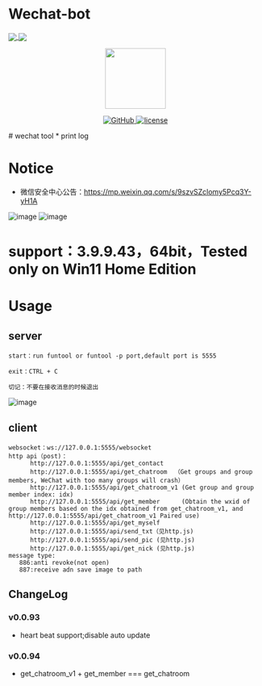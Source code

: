 # Wechat-bot
<a href="https://github.com/cixingguangming55555/wechat-bot">
  <img align="center" src="https://github-readme-stats.vercel.app/api/pin/?username=cixingguangming55555&repo=wechat-bot" />
</a>
<a href="https://github.com/cixingguangming55555/wechat-bot">
  <img align="center" src="https://github-readme-stats.vercel.app/api/top-langs/?username=cixingguangming55555&layout=compact" />
</a>

<p align="center">
  <img src="https://i.loli.net/2020/05/09/HXClIf5A2EpUG4u.png" width="120">
</p>

<p align="center">
   <a href="https://github.com/cixingguangming55555/wechat-bot/blob/master/LICENSE">
    <img src="https://img.shields.io/github/license/cixingguangming55555/wechat-bot" alt="GitHub">
  </a>
  <a href="https://github.com/cixingguangming55555/wechat-bot/releases">
    <img src="https://img.shields.io/github/v/release/cixingguangming55555/wechat-bot?include_prereleases" alt="license">
  </a>
</p>
# wechat tool
* print log 

# Notice
* 微信安全中心公告：https://mp.weixin.qq.com/s/9szvSZclomy5Pcq3Y-yH1A
  
![image](https://github.com/cixingguangming55555/wechat-bot/assets/61132896/72c9bd5e-7efc-4c15-9899-0ab76ff2aa39)
![image](https://github.com/cixingguangming55555/wechat-bot/assets/61132896/2b120879-bd53-4809-a597-071e410d1c2d)

# support：3.9.9.43，64bit，Tested only on Win11 Home Edition

# Usage

## server
```
start：run funtool or funtool -p port,default port is 5555

exit：CTRL + C

切记：不要在接收消息的时候退出

```
![image](https://github.com/cixingguangming55555/wechat-bot/assets/61132896/e296cfe6-05cf-4d86-bbb7-09b7574137ff)

## client
```
websocket：ws://127.0.0.1:5555/websocket 
http api（post)：
      http://127.0.0.1:5555/api/get_contact
      http://127.0.0.1:5555/api/get_chatroom  （Get groups and group members, WeChat with too many groups will crash）
      http://127.0.0.1:5555/api/get_chatroom_v1 (Get group and group member index: idx)
      http://127.0.0.1:5555/api/get_member      (Obtain the wxid of group members based on the idx obtained from get_chatroom_v1, and http://127.0.0.1:5555/api/get_chatroom_v1 Paired use)
      http://127.0.0.1:5555/api/get_myself
      http://127.0.0.1:5555/api/send_txt（见http.js)
      http://127.0.0.1:5555/api/send_pic (见http.js)
      http://127.0.0.1:5555/api/get_nick (见http.js)
message type:
   886:anti revoke(not open)
   887:receive adn save image to path
```
## ChangeLog
### v0.0.93
* heart beat support;disable auto update
### v0.0.94
* get_chatroom_v1 + get_member  === get_chatroom

